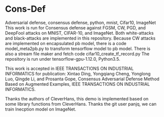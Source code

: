 # Cons-Def
Adversarial defense, consensus defense, python, mnist, Cifar10, ImageNet
This work is run for Consensus defense against FGSM, CW, PGD, and DeepFool attacks on MNIST, CIFAR-10, and ImageNet.
Both white-attacks and black-attacks are implemented in this repository.
Because CW attacks are implemented on encapsulated pb model, there is a code model_meta2pb.py to transform tensorflow model to pb model.
There is also a stream file maker and fetch code cifar10_create_tf_record.py
The repository is run under tensorflow-gpu-1.12.0, Python3.5.

This work is accepted in IEEE TRANSACTIONS ON INDUSTRIAL INFORMATICS for publication:
Xintao Ding, Yongqiang Cheng, Yonglong Luo, Qingde Li, and Prosanta Gope, Consensus Adversarial Defense Method Based on Augmented Examples, IEEE TRANSACTIONS ON INDUSTRIAL INFORMATICS.

Thanks the authors of CleverHans, this demo is implemented based on some library functions from CleverHans.
Thanks the git user panjq, we can train Inecption model on ImageNet.
